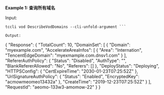 **Example 1: 查询所有域名**



Input: 

```
tccli vod DescribeVodDomains --cli-unfold-argument ```

Output: 
```
{
    "Response": {
        "TotalCount": 10,
        "DomainSet": [
            {
                "Domain": "myexample.com",
                "AccelerateAreaInfos": [
                    {
                        "Area": "Internation",
                        "TencentEdgeDomain": "myexmample.com.dnsv1.com"
                    }
                ],
                "RefererAuthPolicy": {
                    "Status": "Disabled",
                    "AuthType": "",
                    "BlankRefererAllowed": "No",
                    "Referers": []
                },
                "DeployStatus": "Deploying",
                "HTTPSConfig": {
                    "CertExpireTime": "2030-01-23T07:25:52Z"
                },
                "UrlSignatureAuthPolicy": {
                    "Status": "Enabled",
                    "EncryptedKey": "acmowmeomeo13432a"
                },
                "CreateTime": "2019-12-23T07:25:52Z"
            }
        ],
        "RequestId": "aeomo-133w3-amomow-22"
    }
}
```

